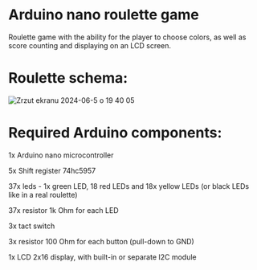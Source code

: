 # Arduino nano roulette game
Roulette game with the ability for the player to choose colors, as well as score counting and displaying on an LCD screen.

# Roulette schema:
![Zrzut ekranu 2024-06-5 o 19 40 05](https://github.com/martinio203/Arduino-roulette/assets/59512545/d2e5d316-34e0-4631-a46a-3dbadbc66b4f)

# Required Arduino components:

1x Arduino nano microcontroller

5x Shift register 74hc5957

37x leds - 1x green LED, 18 red LEDs and 18x yellow LEDs (or black LEDs like in a real roulette) 

37x resistor 1k Ohm for each LED

3x tact switch

3x resistor 100 Ohm for each button (pull-down to GND)

1x LCD 2x16 display, with built-in or separate I2C module


